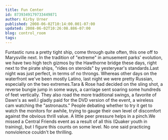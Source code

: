 ```yaml
---
title: Fun Center
id: 8739349179733449871
author: Kirby Urner
published: 2008-06-02T10:14:00.001-07:00
updated: 2008-06-02T10:26:08.886-07:00
blog: control_room
tags: 
---
```


Funtastic runs a pretty tight ship, come through quite often, this one off to Marysville next.  In the tradition of "extreme" in amusement parks' evolution, we have two high tech gizmos by the Hawthorne bridge these days, right next to the pirate ships, "rides on steroids" by yesteryear's standards.Last night was just perfect, in terms of no throngs.  Whereas other days on the waterfront we've been mostly Latino, last night we were pretty Russian, especially on the two extremes.Tara & Rose had decided on the sling shot, a reverse bungie jump in some ways, a carriage sent soaring some hundreds of feet vertically.  They also road the more traditional swings, a favorite of Dawn's as well.I gladly paid for the DVD version of the event, a wireless cam watching the "astronauts."  People debating whether to try it get to watch the monitors for awhile, trying to gauge their own level of discomfort against the obvious thrill value.  A little peer pressure helps in a pinch.We missed a Central Friends event as a result of all this (Quaker youth in training), but I figure this counts on some level.  No one said practicing nonviolence couldn't be thrilling.